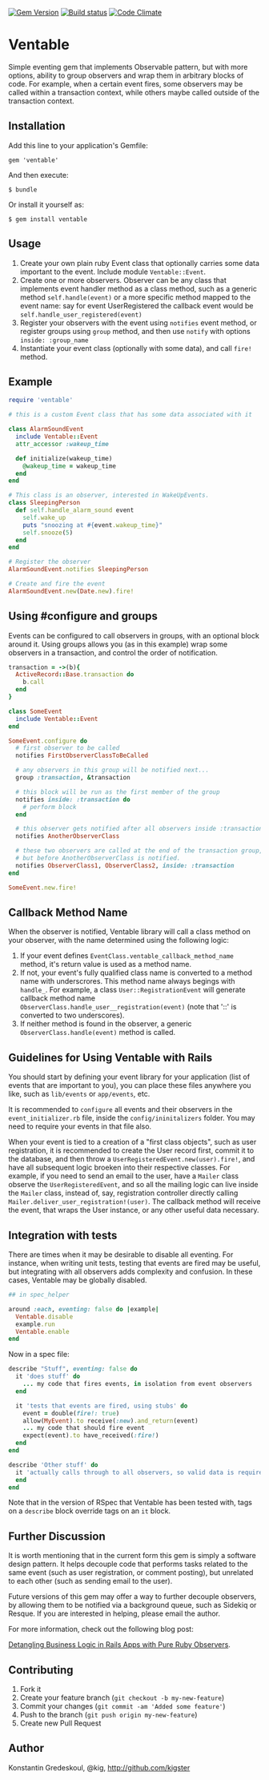 
[![Gem Version](https://badge.fury.io/rb/ventable.png)](http://badge.fury.io/rb/ventable)
[![Build status](https://secure.travis-ci.org/kigster/ventable.png)](http://travis-ci.org/kigster/ventable)
[![Code Climate](https://codeclimate.com/github/kigster/ventable.png)](https://codeclimate.com/github/kigster/ventable)


# Ventable

Simple eventing gem that implements Observable pattern, but with more options, ability to group observers and wrap
them in arbitrary blocks of code.  For example, when a certain event fires, some observers may be called within
a transaction context, while others maybe called outside of the transaction context.

## Installation

Add this line to your application's Gemfile:

    gem 'ventable'

And then execute:

    $ bundle

Or install it yourself as:

    $ gem install ventable

## Usage

1. Create your own plain ruby Event class that optionally carries some data important to the event. Include module ```Ventable::Event```.
2. Create one or more observers.  Observer can be any class that implements event handler method as a class method, such as a
   generic method ```self.handle(event)``` or a more specific method mapped to the event name: say for event UserRegistered the
   callback event would be ```self.handle_user_registered(event)```
3. Register your observers with the event using ```notifies``` event method, or register groups using ```group``` method, and then
   use ```notify``` with options ```inside: :group_name```
4. Instantiate your event class (optionally with some data), and call ```fire!``` method.

## Example

```ruby
require 'ventable'

# this is a custom Event class that has some data associated with it

class AlarmSoundEvent
  include Ventable::Event
  attr_accessor :wakeup_time

  def initialize(wakeup_time)
    @wakeup_time = wakeup_time
  end
end

# This class is an observer, interested in WakeUpEvents.
class SleepingPerson
  def self.handle_alarm_sound event
    self.wake_up
    puts "snoozing at #{event.wakeup_time}"
    self.snooze(5)
  end
end

# Register the observer
AlarmSoundEvent.notifies SleepingPerson

# Create and fire the event
AlarmSoundEvent.new(Date.new).fire!
```

## Using #configure and groups

Events can be configured to call observers in groups, with an optional block around it.  Using groups
allows you (as in this example) wrap some observers in a transaction, and control the order of notification.

```ruby
transaction = ->(b){
  ActiveRecord::Base.transaction do
    b.call
  end
}

class SomeEvent
  include Ventable::Event
end

SomeEvent.configure do
  # first observer to be called
  notifies FirstObserverClassToBeCalled

  # any observers in this group will be notified next...
  group :transaction, &transaction

  # this block will be run as the first member of the group
  notifies inside: :transaction do
    # perform block
  end

  # this observer gets notified after all observers inside :transactions are notified
  notifies AnotherObserverClass

  # these two observers are called at the end of the transaction group,
  # but before AnotherObserverClass is notified.
  notifies ObserverClass1, ObserverClass2, inside: :transaction
end

SomeEvent.new.fire!
```

## Callback Method Name

When the observer is notified, Ventable library will call a class method on your observer, with the name determined
using the following logic:

1. If your event defines ```EventClass.ventable_callback_method_name``` method, it's return value is used as a method name.
2. If not, your event's fully qualified class name is converted to a method name with underscrores. This method name
   always begings with ```handle_```.  For example, a class ```User::RegistrationEvent``` will generate callback
   method name ```ObserverClass.handle_user__registration(event)``` (note that '::' is converted to two underscores).
3. If neither method is found in the observer, a generic ```ObserverClass.handle(event)``` method is called.

## Guidelines for Using Ventable with Rails

You should start by defining your event library for your application (list of events
that are important to you),  you can place these files anywhere you like, such as
```lib/events``` or ```app/events```, etc.

It is recommended to ```configure``` all events and their observers in the ```event_initializer.rb``` file,
inside the ```config/ininitalizers``` folder.  You may need to require your events in that file also.

When your event is tied to a creation of a "first class objects", such as user registration,
it is recommended to create the User record first, commit it to the database, and then throw
a ```UserRegisteredEvent.new(user).fire!```, and have all subsequent logic broeken into
their respective classes.  For example, if you need to send an email to the user, have a ```Mailer```
class observe the ```UserRegisteredEvent```, and so all the mailing logic can live inside the ```Mailer```
class, instead of, say, registration controller directly calling ```Mailer.deliver_user_registration!(user)```.
The callback method will receive the event, that wraps the User instance, or any other useful data necessary.

## Integration with tests

There are times when it may be desirable to disable all eventing. For instance, when writing unit tests,
testing that events are fired may be useful, but integrating with all observers adds complexity and confusion.
In these cases, Ventable may be globally disabled.

```ruby
## in spec_helper

around :each, eventing: false do |example|
  Ventable.disable
  example.run
  Ventable.enable
end
```

Now in a spec file:

```ruby
describe "Stuff", eventing: false do
  it 'does stuff' do
    ... my code that fires events, in isolation from event observers
  end

  it 'tests that events are fired, using stubs' do
    event = double(fire!: true)
    allow(MyEvent).to receive(:new).and_return(event)
    ... my code that should fire event
    expect(event).to have_received(:fire!)
  end
end

describe 'Other stuff' do
  it 'actually calls through to all observers, so valid data is required' do
  end
end
```

Note that in the version of RSpec that Ventable has been tested with, tags on a `describe` block
override tags on an `it` block.

## Further Discussion

It is worth mentioning that in the current form this gem is simply a software design pattern.  It helps
decouple code that performs tasks related to the same event (such as user registration, or comment posting),
but unrelated to each other (such as sending email to the user).

Future versions of this gem may offer a way to further decouple observers, by allowing them to be notified
via a background queue, such as Sidekiq or Resque. If you are interested in helping, please email the author.

For more information, check out the following blog post:

[Detangling Business Logic in Rails Apps with Pure Ruby Observers](http://building.wanelo.com/2013/08/05/detangling-business-logic-in-rails-apps-with-poro-events-and-observers.html).

## Contributing

1. Fork it
2. Create your feature branch (`git checkout -b my-new-feature`)
3. Commit your changes (`git commit -am 'Added some feature'`)
4. Push to the branch (`git push origin my-new-feature`)
5. Create new Pull Request

## Author

Konstantin Gredeskoul, @kig, http://github.com/kigster
